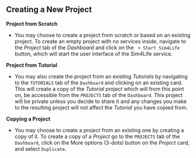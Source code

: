 ## Creating a New Project

**Project from Scratch**
  - You may choose to create a project from scratch or based on an existing project. To create an empty project with no services inside, navigate to the *Project* tab of the *Dashboard* and click on the <code> + Start Sim4Life</code> button, which will start the user interface of the Sim4Life service.

**Project from Tutorial**
  - You may also create the project from an existing *Tutorials* by navigating to the ```TUTORIALS``` tab of the ```Dashboard``` and clicking on an existing card. This will create a copy of the *Tutorial* project which will from this point on, be accessible from the ```PROJECTS``` tab of the ```Dashboard```. This project will be private unless you decide to share it and any changes you make to the resulting project will not affect the *Tutorial* you have copied from.

**Copying a Project**
  - You may choose to create a project from an existing one by creating a copy of it. To create a copy of a *Project* go to the ```PROJECTS``` tab of the ```Dashboard```, click on the More options (3-dots) button on the *Project* card, and select ```Duplicate```. 

